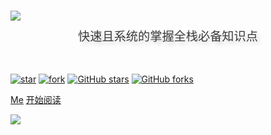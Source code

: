 <!-- dark -->

<br>

![](https://gitee.com/kuiler/imgaes/raw/master/img/v-b-ii.png)

<div style = "font-weight: 100; font-size: 1.2rem; 
    color: rgb(60, 60, 60); text-align: center;
    text-shadow: 0.3rem 0.3rem 0.4rem rgba(0,0,0,.15);
    line-height: 1.2;">
    快速且系统的掌握全栈必备知识点
</div>

<br>
<br>

[![star](https://gitee.com/veal98/CS-Wiki/badge/star.svg?theme=dark)]()
[![fork](https://gitee.com/veal98/CS-Wiki/badge/fork.svg?theme=dark)]()
[![GitHub stars](https://img.shields.io/github/stars/Veal98/CS-Wiki?logo=github)]()
[![GitHub forks](https://img.shields.io/github/forks/Veal98/CS-Wiki?logo=github)]()


[Me](https://gitee.com/kuiler/imgaes/raw/master/img/640.webp)
[开始阅读](README.md)

<!-- background image -->

![](https://www.recoluan.com/assets/img/bg.2cfdbb33.svg)
